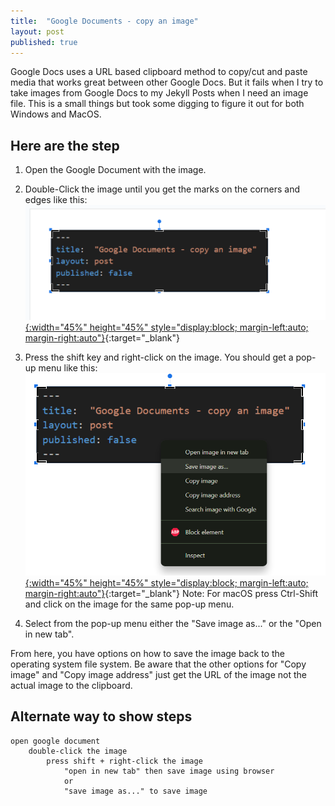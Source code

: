 ```yaml
---
title:  "Google Documents - copy an image"
layout: post
published: true
---
```


Google Docs uses a URL based clipboard method to copy/cut and paste media that works great between other Google Docs. But it fails when I try to take images from Google Docs to my Jekyll Posts when I need an image file. This is a small things but took some digging to figure it out for both Windows and MacOS.

<!-- excerpt-end -->

## Here are the step

1. Open the Google Document with the image.

2. Double-Click the image until you get the marks on the corners and edges like this:
[![gdoc image](/assets/images/gdoc-image-copy-001.png "gdoc image"){:width="45%" height="45%" style="display:block; margin-left:auto; margin-right:auto"}](/assets/images/gdoc-image-copy-001.png){:target="_blank"}

3. Press the shift key and right-click on the image. You should get a pop-up menu like this:
[![gdoc popup](/assets/images/gdoc-image-copy-002.png "gdoc popup"){:width="45%" height="45%" style="display:block; margin-left:auto; margin-right:auto"}](/assets/images/gdoc-image-copy-002.png){:target="_blank"}
Note: For macOS press Ctrl-Shift and click on the image for the same pop-up menu.

4. Select from the pop-up menu either the "Save image as..." or the "Open in new tab".

From here, you have options on how to save the image back to the operating system file system. Be aware that the other options for "Copy image" and "Copy image address" just get the URL of the image not the actual image to the clipboard.

## Alternate way to show steps

```text
open google document
    double-click the image
        press shift + right-click the image
            "open in new tab" then save image using browser
            or
            "save image as..." to save image
```

